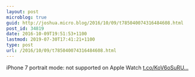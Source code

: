 ```yaml
---
layout: post
microblog: true
guid: http://joshua.micro.blog/2016/10/09/t785040074316484608.html
post_id: 34819
date: 2016-10-09T19:51:53+1100
lastmod: 2019-07-30T17:41:21+1100
type: post
url: /2016/10/09/t785040074316484608.html
---
```

iPhone 7 portrait mode: not supported on Apple Watch [t.co/KoV6oSuRU...](https://t.co/KoV6oSuRU8)
